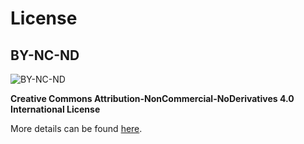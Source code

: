 # License

## BY-NC-ND

![BY-NC-ND](https://i.creativecommons.org/l/by-nc-nd/4.0/88x31.png)

**Creative Commons Attribution-NonCommercial-NoDerivatives 4.0 International License**

More details can be found [here](https://creativecommons.org/licenses/by-nc-nd/4.0/).
